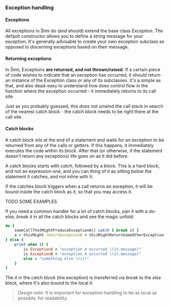 ### Exception handling

#### Exceptions
All exceptions in Šimi do (and should) extend the base class *Exception*. The default constructor allows you to define a string message for your exception. It's generally advisable to create your own exception subclass as opposed to discerning exceptions based on their message.

#### Returning exceptions
In Šimi, Exceptions **are returned, and not thrown/raised**. If a certain piece of code wishes to indicate that an exception has occurred, it should return an instance of the Exception class or any of its subclasses. It's a simple as that, and also dead-easy to understand how does control flow in the function where the exception occurred - it immediately returns to its call site.

Just as you probably guessed, this *does not* unwind the call stack in search of the nearest catch block - the catch block needs to be right there at the call site.

#### Catch blocks
A catch block sits at the end of a statement and waits for an exception to be returned from any of the calls or getters. If this happens, it immediately executes the code within its block. After that (or otherwise, if the statement doesn't return any exceptions) life goes on as it did before.

A catch blocks starts with *catch*, followed by a block. This is a hard block, and not an expression one, and you can thing of it as sitting *below* the statement it catches, and not inline with it.

If the catches block triggers when a call returns an exception, it will be bound inside the catch block as *it*, so that you may access it.

TODO SOME EXAMPLES

If you need a common handler for a lot of catch blocks, pair it with a do-else, *break it* in all the catch blocks and see the magic unfold:
```ruby
do {
    someCallThatMightProduceExceptionA() catch { break it }
    a = thisMight.returnExceptionB + thisMightReturnSomeOtherException() catch { break it }
} else {
    print when it {
        is ExceptionA = "exception A occurred \(it.message)"
        is ExceptionB = "exception A occurred \(it.message)"
        else = "something else \(it)"
    }
}
```

The *it* in the catch block (the exception) is transferred via *break* to the *else* block, where it's also bound to the local *it*.

> *Design note:* It is important for exception handling to be as local as possible, for readability.